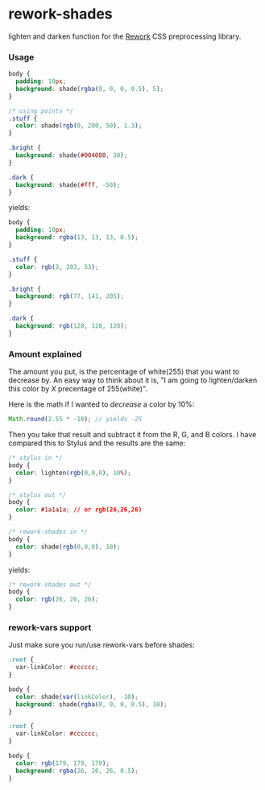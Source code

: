 rework-shades
================

lighten and darken function for the [Rework]() CSS preprocessing library.

### Usage

```css
body {
  padding: 10px;
  background: shade(rgba(0, 0, 0, 0.5), 5);
}

/* using points */
.stuff {
  color: shade(rgb(0, 200, 50), 1.3);
}

.bright {
  background: shade(#004080, 30);
}

.dark {
  background: shade(#fff, -50);
}
```

yields:

```css
body {
  padding: 10px;
  background: rgba(13, 13, 13, 0.5);
}

.stuff {
  color: rgb(3, 203, 53);
}

.bright {
  background: rgb(77, 141, 205);
}

.dark {
  background: rgb(128, 128, 128);
}
```

### Amount explained

The amount you put, is the percentage of white(255) that you want to decrease by. An easy way to think about it is, "I am going to lighten/darken this color by *X* precentage of 255(white)".

Here is the math if I wanted to *decrease* a color by 10%:

```javascript
Math.round(2.55 * -10); // yields -25
```

Then you take that result and subtract it from the R, G, and B colors. I have compared this to Stylus and the results are the same:


```css
/* stylus in */
body {
  color: lighten(rgb(0,0,0), 10%);
}
```

```css
/* stylus out */
body {
  color: #1a1a1a; // or rgb(26,26,26)
}
```

```css
/* rework-shades in */
body {
  color: shade(rgb(0,0,0), 10);
}
```

yields:

```css
/* rework-shades out */
body {
  color: rgb(26, 26, 26);
}
```

### rework-vars support

Just make sure you run/use rework-vars before shades:

```css
:root {
  var-linkColor: #cccccc;
}

body {
  color: shade(var(linkColor), -10);
  background: shade(rgba(0, 0, 0, 0.5), 10);
}
```

```css
:root {
  var-linkColor: #cccccc;
}

body {
  color: rgb(179, 179, 179);
  background: rgba(26, 26, 26, 0.5);
}
```